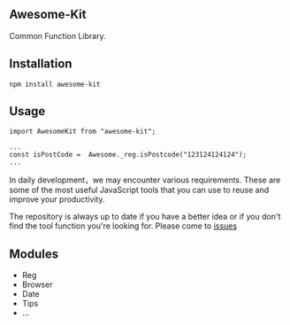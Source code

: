 ## Awesome-Kit
Common Function Library.


## Installation
```
npm install awesome-kit
```

## Usage
```
import AwesomeKit from "awesome-kit";

...
const isPostCode =  Awesome._reg.isPostcode("123124124124");
...

```


In daily development，we may encounter various requirements. These are some of the most useful JavaScript tools that you can use to reuse and improve your productivity.



The repository is always up to date if you have a better idea or if you don't find the tool function you're looking for. Please come to [issues](https://github.com/zyj7815/awesome-kit/issues)


## Modules
- Reg
- Browser
- Date 
- Tips
- ...